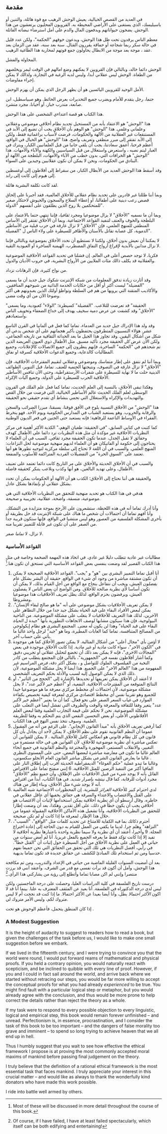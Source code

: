 ## مقدمة

في العديد من القصص الخيالية،  يعيش الوحش الرهيب مع قوة هائلة، والتنين أو باسيليسك، الذي يستغنى على الأراضي المحيطة به. القرويون المحليون يرتعشون من هذا الوحش. يضحون حيواناتهم ويدفعون المال والدم على أمل استرضاء نبضاته القاتلة.

معظم الناس يرقدون تحت ظل هذا الوحش، ويدعون خوفهم "الحكمة"، ولكن عدد قليل  في حالة سكر ربما  شجاعة أو حماقة يقررون القتال. سنة بعد سنة، عقد من الزمان بعد عقد ، موجة بعد موجة من الابطال يحاولون جمع قوتهم لمحاربة هذا الطاغية الرهيب.

المحاولة والفشل.

الوحش دائما خالد، وبالتالي فإن القرويين لا يمكنهم وضع امالهم في الوقت ليمر ويخلصهم من الطغاة. الوحش ليس عقلاني أبدا، وليس لديه الرغبة في التجارة، ولذالك لا يمكن إجراء مفاوضات.

الأمل الوحيد للقرويين اليائسين هو أن يظهر الرجل الذي يمكن أن يهزم الوحش.

حتما، رجل يتقدم للأمام ويضرب جميع التحديرات بعرض الحائط. وهو صبياسطبل، ابن صانعة، متدرب خباز، أو أحيانا، مجرد متشرد. 

هذا الكتاب هو قصة اعتداءي الشخصي على هذا الوحش.

هذا "الوحش" هو الاعتقاد بأنه من المستحيل تحديد نظام أخلاقي موضوعي وعقلاني وعلماني وعلمي. هذا "الوحش" هو الوهم بأن الأخلاق يجب أن تضيع إلى الأبد في المستنقعات غير العقلانية من الآلهة والحكومات، فرضت لأسباب براغماتية فقط، ولكن إلى الأبد تفتقر إلى مبرر منطقي وتعريف واضح. هذا "الوحش" هو الخيال في الواقع، أعظم فرحنا، أعمق سعادتنا، يجب أن يلقي جانبا من قبل العلمانيين الكبار، ويترك في الغبار ليتم نصبه ، واستعرض واستغلال من قبل السياسيين والكهنة  والآباء والأمهات. هذا "الوحش" هو الخرافات التي، بدون خطب من الآباء والأمهات، البلطجة من الآلهة أو البنادق من الحكومات، ونحن لا يمكن أن نكون عقلانيين وجيدين على السواء. 

وقد أسقط هذا الوحش العديد من الأبطال الكبار، من سقراط إلى أفلاطون إلى أوغسطين إلى هيوم إلى كانت إلى راند.

لقد كانت تكلفة البشرية هائلة.

وبما أننا ظللنا غير قادرين على تحديد نظام عقلاني للأخلاق العالمية، فقد أجبرنا على إلحاق قصص رعب دينية على أطفالنا، أو إعطاء السلاح والسجون والجيوش لاحتكار صغير للمتحكمين بلا روح الذين يطلقون على أنفسهم "الدولة".

وبما أن ما نسميه "الأخلاق" لا يزال موضوعيا ومجرد *ثقافيا*، فإننا ننتهي حتما بالاعتماد على البلطجة والخوف والعنف لتنفيد القواعد الاجتماعية. وبما أن الأخلاق تفتقر إلى الأساس المنطقي للمنهج العلمي، فإن "الأخلاق" لا تزال غارقة في حرب قبلية من الأساطير الدموية، كل عصابة تقاتل بالأسنان والأظافر للسيطرة على ولاء الناس ل "الفضيلة". 

لا يمكننا أن نعيش بدون أخلاق، ولكننا لا نستطيع أن نحدد الأخلاق بموضوعية  وبالتالي فإننا لا نزال مدانين بالأبدية لإفراغ أرواح النفاق المضطرب، الهيمنة الساخرة أو العبودية التقية.

فكريا، لا توجد حصص أعلى في العالم. إن فشلنا في تحديد القواعد الأخلاقية الموضوعية والعقلانية قد يكلف ذالك مئات الملايين من الأرواح البشرية، في حروب الأديان والدول.

من نواح كثيرة، فإن الرهانات تزداد. 

وقد أثارت زيادة تدفق المعلومات من شبكة الإنترنت شكوك جيل جديد أن ما يسمى "الفضيلة" ليست أكثر  أو أقل  من حكايات الخدمة الذاتية من شيوخهم المنافقين. والأكاذيب المتقنة التي يرويها من هم في السلطة  وتواطؤ أولئك الذين يعبدونهم  هي أكثر وضوحا الآن من أي وقت مضى.

"الحقيقة" قد تعرضت للتلاعب. "الفضيلة" كسيطرة؛ "الولاء" كعبودية، وما يسمى "الأخلاق" وقد كشفت عن عرض دمية سخيف يهدف إلى خداع الضعفاء وتخويف الناس واستعبادهم.  

وقد ولد هذا الإدراك جيل جديد من العدماء، تماما كما فعل في ألمانيا في القرن التاسع عشر. هؤلاء النسبيون المتطرفون يحتفظون بأكبر هجماتهم على أي شخص يدعي أي شكل من أشكال اليقين. وقد تجاوز هذا الجيل ما بعد الحداثة الثقافية من تاريخه الجماعي، ولكن الآن عرض *كل* الحقيقة مجرد تأكيد مسبق. مثل الأطفال ذوي العيون العريضة الذين تم شحذهم في "الحكمة" الساخرة، فإنهم ينظرون إلى جميع الاتصالات كالإعلانات، وجميع المطالبات كالدعاية، وجميع الدعوات الأخلاقية كسرقة او نفاق.

وبما أننا لم نتفق على إطار متماسك وموضوعي وعقلاني لتقييم المقترحات الأخلاقية، فإن "الأخلاق" لا تزال غارقة في التصوف، ونتيجتها الحتمية للعنف. تماما، قبل التنوير، الطوائف الدينية حلت ما لا نهاية للسيطرة على شفرات الأرستقراطية، وحتى الآن تنافس الأساطير الأخلاقية الحرب للسيطرة على الدولة، وجميع آليات الإكراه.

وهكذا تبقى الأخلاق، بالنسبة إلى العلم الحديث، تماما كما فعل علم الفلك في القرون الوسطى لعلم الفلك الحديث  عالم الأساطير الخيالية، التي فرضت من خلال القص والتهديدات والإكراه والاستغلال  التي تحمي بنشاط أي تقدم حقيقي نحو الحقيقة.

هذا "الوحش" من الأخلاق النسبية يلوح في الأفق فوقنا، يسبقنا، مبررا الضرائب والسجن والرقابة والحروب. وهو يستعبد الشباب في المدارس الحكومية ويوم الأحد. فهو ينخرط الفقراء في الأوساط الناعمة للرفاهية؛ فإنه يستعبد حتى الجنين في قعر الديون الوطنية.

كما كتبت في كتابي السابق، "في الحقيقة: طغيان الوهم،" الكذبة الأكثر أهمية في مركز النظريات الأخلاقية غير مؤكدة أن مثل هذه النظريات ترد دائما على الأطفال كهدف وحقائق لا تقبل الجدل، عندما تكون الحقيقة  مجرد ثقافي. السبب في أن العلماء لا يحتاجون إلى حكومة أو الفاتيكان هو أن العلماء لديهم منهجية موضوعية لحل النزاعات: المنهج العلمي. والسبب في أن اللغة لا تحتاج إلى سلطة مركزية لتوجيه تطورها هو أنها تعتمد على "السوق الحرة" من التفضيلات الفردية المتراكمة للأسلوب والمنفعة.

والسبب في أن الأخلاق الحديثة  والأخلاق على مر التاريخ  كانت دائما تعتمد على تعنيف  الأطفال، وعلى تهديد البالغين، هو أنها وكذب وتلاعب يتنكر كحقیقة فاضلة.

والحقيقة هي أننا نحتاج إلى الأخلاق؛ الكذب هو أن الآلهة أو الحكومات يمكن أن تحدد بشكل عقلاني أو بإنفاذها بشكل عادل.

هدفي في هذا الكتاب هو تحديد منهجية للتحقق من النظريات الأخلاقية التي هي موضوعية، منسقة، واضحة، عقلانية، تجريبية  و *صحيحة*.

وأنا أدرك تماما أنه في هذه اللحظة، ستشعرون على الأرجح بموجة متزايدة من التشكك. وأنا أفهم تماما أن احتمالات أن شخص ما هناك على شبكة الإنترنت  قد حل بطريقة أو بأخرى المشكلة الفلسفية من العصور وهو ليس منتشيا في الواقع، فإنها ستكون قريبة جدا من الصفر على أن تكون غير قابلة للتمييز تقريبا منه. 

لا تزال، لا *تماما* صفر.  

### القواعد الأساسية

مطالبات غير عادية تتطلب دليلا غير عادي. في اتخاذ هذه المهمة الضخمة  وخاصة في مثل هذا الكتاب القصير  لقد وضعت بنفسي بعض القواعد الأساسية التي تستحق  ان تكون هنا.[^1]

1. أنا أقبل تماما التمييز البشري بين "هو" و "يجب". القواعد الأخلاقية الصحيحة لا يمكن أن تكون مشتقة مباشرة من وجود أي شيء في الواقع. حقيقة أن البشر بشكل عام *يفضلون* العيش، ويجب أن نتفاعل بنجاح مع الواقع من أجل القيام بذلك، لا يمكن أن تكون أساسا لأي نظرية صالحة للأخلاق. ومن الواضح أن بعض الناس لا يفضلون العيش، ويرفضون بحزم الواقع، لذلك يظل تعريف الأخلاقيات هذا موضوعيا ومشروطا.
2. لا يمكن تعريف الأخلاقيات بشكل موضوعي على أنه "ما هو صالح لبقاء الإنسان". يمكن لبعض الأفراد البقاء على قيد الحياة بشكل جيد جدا من خلال التظاهر على الآخرين، لذلك هذا التعريف للأخلاقيات لا يتغلب على مشكلة الموضوعية. من الناحية البيولوجية، فإن هذا سيكون مشابها لوصف الاتجاهات التطورية بأنها "جيدة ل *الحياة* البقاء على قيد الحياة"  وهذا لن يكون له معنى. المجتمع البشري هو نظام إيكولوجي من المصالح المتنافسة، تماما كما الغابات المطيرة، وما هو "جيد" لرجل واحد غالبا ما يأتي على حساب آخر. 
3. لا أؤمن بأي "مجال أعلى" من أشكال المثالية. لا يمكن تصور الأخلاق كما هي موجودة في "الكون الآخر"، سواء كانت مادية أو غير مادية. إذا كانت الأخلاق موجودة في بعض "المجالات الاخرى"، فإنه لا يمكن بعد ذلك أن تخضع لتحليل عقلاني أو تجريبي دقيق  وكما أشار أفلاطون نفسه في "الجمهورية"، بالتالي فإن المجتمع يتطلب من كادر النخبة من الفيلسوف الملوك للتواصل و ، بشكل أكثر دقة، *فرض*  المراسيم غير المفهومة من هذا "العالم الآخر" على الجميع. هذا أيضا لا يحل مشكلة الموضوعية، لأن ذلك الذي لا يمكن الوصول إليه لسبب والأدلة بحكم التعريف الشخصي.
4. لا أعتقد أن الأخلاق يمكن تعريفها أو تحديدها بالإشارة إلى "الحجج من التأثير"، أو النتائج المتوقعة من المقترحات الأخلاقية. النفعية، أو "أعظم خير لأكبر عدد"، لا يحل مشكلة موضوعية، لأن احتمالات أي مخطط مركزي معرفة ما هو موضوعيا جيدا للجميع وهو تقريبا نفس أي مخطط اقتصادي مركزي لمعرفة كيفية تخصيص بكفاءة الموارد في غياب السعر  الصفر على نحو فعال. كما أن ما يعتبر "أعظم خير لأكبر عدد" يتغير وفقا للثقافة والمعرفة والوقت والظروف التي تفشل أيضا في التغلب على مشكلة الموضوعية. نحن لا نحكم على قيمة التجارب العلمية وفقا لبعض العلم الأفلاطوني الأعلى، أو بعض التحسين النفعي الذي يتم التحكم به وفقا للطريقة العلمية. وسوف نتخذ نفس النهج في هذا الكتاب. 
5. كما أرفض تعريف الأخلاق بأنه "مبدأ القانون الإيجابي". على الرغم من أنه من المقبول عموما أن النظم القانونية تقوم على نظم الأخلاق، لا يمكن لأحد أن يجادل بأن كل قانون في كل نظام قانوني هو انعكاس كامل للأخلاق المثالية . لا يمكن للقوانين أن تعكس مباشرة أي نظرية موضوعية للأخلاق، لأن القوانين هي في حالة مستمرة من التغيير، والانقلاب المستمر، المهجورة والمخترعة  والنظم القانونية في جميع أنحاء العالم غالبا ما تكون في معارضة مباشرة لبعضها البعض، حتى على المستوى النظري . غالبا ما يعارض القانون الشرعي بشكل مباشر القانون العام الأنجلو سكسوني، وغالبا ما تبدو عملية "حكم الغوغاء" الديمقراطية الحديثة أقرب إلى إطلاق النار على المافيا أكثر من التنفيذ الرصين للمثل الأخلاقية.
6  إنني منفتح تماما على الافتراض القائل بأنه لا يوجد شيء من قبيل الأخلاقيات على الإطلاق، وأن جميع نظم "الأخلاق" مجرد أدوات للرقابة، كما قال نيتشه بإصرار شديد. في هذا الكتاب، أبدأ من افتراض أنه لا يوجد شيء مثل الأخلاق، وبناء إطار من هناك.
7. لدي احترام كبير للأخلاقية *الغرائز* للبشرية. إن المحظورات الاجتماعية شبه العالمية على القتل والاغتصاب والاعتداء والسرقة هي حقائق يخفيها أي عاقل عقلاني في خاطره. وقال أرسطو أن أي نظرية أخلاقية يمكن استخدامها لإثبات أن الاغتصاب هو أخلاقي يجب أن يكون خطأ في ذلك، على أقل تقدير. وهكذا، بعد أن وضعت إطارا للتحقق من النظريات الأخلاقية، وأنا تشغيل هذه الأماكن الأخلاقية المقبولة عموما من خلال هذا الإطار، لمعرفة ما إذا كانت أو لم تكن صحيحة.
8. أحترم ذكائك بما فيه الكفاية للامتناع عن تحديد كلمات مثل "الواقع"، "السبب"، "النزاهة" وهلم جرا. لدينا ما يكفي من العمل للقيام به دون الحاجة إلى إعادة اختراع العجلة.
9  وأخيرا، أعتقد أن أي نظرية  ولا سيما نظرية واحدة باعتبارها نظرية أخلاقية  لا تفيد إلا إذا كانت تؤكد فقط ما يعرفه الجميع بالفعل غريزيا. أنا لم أمض سنوات من حياتي في العمل على نظرية الأخلاق من أجل السيطرة حول إثبات أن "القتل خطأ". في رأيي، أفضل النظريات هي تلك التي تحقق من الحقائق التي نحن جميعا نفهم حدسيا  ومن ثم استخدام تلك المبادئ للكشف عن حقائق جديدة قد تكون تماما بديهية.

بعد أن أمضيت السنوات القليلة الماضية من حياتي في الإعداد والتدريب، ومن ثم مكافحة هذا الوحش، وآمل أن أكون قد برأت نفسي مع قدر من الشرف. وأعتقد أنني قد برزت منتصرا  وإنني لم اكن مصابا تماما وأتطلع إلى رؤية من يشاركني هذا الرأي.[^2]

درست تاريخ الفلسفة في كلية الدراسات العليا، وحصلت على درجة الماجستير، ولكن ليس لدي درجة الدكتوراه في الفلسفة. أنا بعيد عن المثقف المعترف به علنا. بينما أنا قد لا اكون *الأكثر احتمالا* بطل، وأنا أيضا بعيدا عن الأكثر احتمالا. ما إذا كنت قد نجحت أم لا ليس متروك لكم، وليس الأمر متروك لي.

إذا كان المنطق يتحمل، فأعظم الوحوش هو تحت .

### A Modest Suggestion

It is the height of audacity to suggest to readers how to read a book, but given the challenges of the task before us, I would like to make one small suggestion before we embark.

If we lived in the fifteenth century, and I were trying to convince you that the world were round, I would put forward reams of mathematical and physical proofs. If you held a contrary opinion, you would naturally react with scepticism, and be inclined to quibble with every line of proof. However, if you and I could in fact sail around the world, and arrive back where we started without retracing our steps, you would be far more willing to accept the conceptual proofs for what you had already *experienced* to be true. You might find fault with a particular logical step or metaphor, but you would already agree with the conclusion, and thus would be more prone to help correct the details rather than reject the theory as a whole.

If my task were to respond to every possible objection to every linguistic, logical and empirical step, this book would remain forever unfinished – and unread. Perfectionism is, in essence, procrastination, and I consider the task of this book to be too important – and the dangers of false morality too grave and imminent – to spend so long trying to achieve heaven that we all end up in hell.

Thus I humbly suggest that you wait to see how effective the ethical framework I propose is at proving the most commonly accepted moral maxims of mankind before passing final judgement on the theory.

I truly believe that the definition of a rational ethical framework is the most essential task that faces mankind. I truly appreciate your interest in this crucial matter – and would like as always to thank the wonderfully kind donators who have made this work possible.

I ride into battle well armed by others.

[^1]: Most of these will be discussed in more detail throughout the course of this book.

[^2]: Of course, if I have failed, I have at least failed spectacularly, which itself can be both edifying and entertaining!
